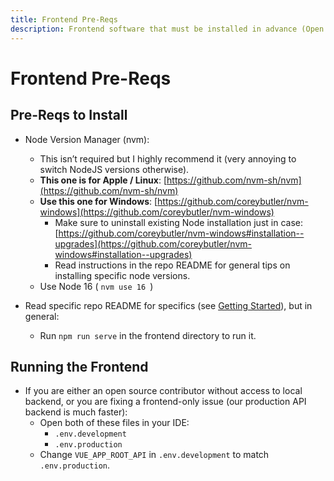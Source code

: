 ```yaml
---
title: Frontend Pre-Reqs
description: Frontend software that must be installed in advance (Open Source Friendly)
---
```


# Frontend Pre-Reqs

## Pre-Reqs to Install

- Node Version Manager (nvm):

  - This isn’t required but I highly recommend it (very annoying to switch NodeJS versions otherwise).
  - **This one is for Apple / Linux**: [https://github.com/nvm-sh/nvm](https://github.com/nvm-sh/nvm)
  - **Use this one for Windows**: [https://github.com/coreybutler/nvm-windows](https://github.com/coreybutler/nvm-windows)
    - Make sure to uninstall existing Node installation just in case: [https://github.com/coreybutler/nvm-windows#installation--upgrades](https://github.com/coreybutler/nvm-windows#installation--upgrades)
    - Read instructions in the repo README for general tips on installing specific node versions.
  - Use Node 16 ( `nvm use 16 `)

- Read specific repo README for specifics (see [Getting Started](getting_started)), but in general:
  - Run `npm run serve` in the frontend directory to run it.

## Running the Frontend

- If you are either an open source contributor without access to local backend, or you are fixing a frontend-only issue (our production API backend is much faster):
  - Open both of these files in your IDE:
    - `.env.development`
    - `.env.production`
  - Change `VUE_APP_ROOT_API` in `.env.development` to match `.env.production`.
